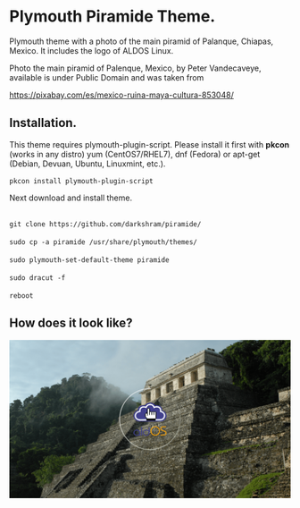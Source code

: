 # Plymouth Piramide Theme.
Plymouth theme with a photo of  the main piramid of Palanque, Chiapas, Mexico. It includes the logo of ALDOS Linux.

Photo the main piramid of Palenque, Mexico, by Peter Vandecaveye, available is under Public Domain and was taken from

https://pixabay.com/es/mexico-ruina-maya-cultura-853048/

## Installation.

This theme requires plymouth-plugin-script. Please install it first with **pkcon** (works in any distro) yum (CentOS7/RHEL7), dnf (Fedora) or apt-get (Debian, Devuan, Ubuntu, Linuxmint, etc.).

```
pkcon install plymouth-plugin-script
```

Next download and install theme.

```

git clone https://github.com/darkshram/piramide/

sudo cp -a piramide /usr/share/plymouth/themes/

sudo plymouth-set-default-theme piramide

sudo dracut -f

reboot
```
## How does it look like?

![image](./preview.png)
